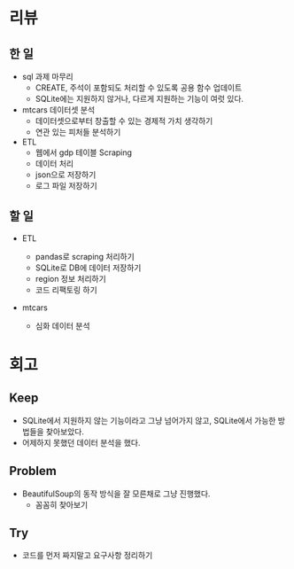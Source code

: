 # 리뷰

## 한 일

- sql 과제 마무리
  - CREATE, 주석이 포함되도 처리할 수 있도록 공용 함수 업데이트
  - SQLite에는 지원하지 않거나, 다르게 지원하는 기능이 여럿 있다.
- mtcars 데이터셋 분석
  - 데이터셋으로부터 창출할 수 있는 경제적 가치 생각하기
  - 연관 있는 피처들 분석하기
- ETL
  - 웹에서 gdp 테이블 Scraping
  - 데이터 처리
  - json으로 저장하기
  - 로그 파일 저장하기

## 할 일

- ETL

  - pandas로 scraping 처리하기
  - SQLite로 DB에 데이터 저장하기
  - region 정보 처리하기
  - 코드 리팩토링 하기

- mtcars
  - 심화 데이터 분석

# 회고

## Keep

- SQLite에서 지원하지 않는 기능이라고 그냥 넘어가지 않고, SQLite에서 가능한 방법들을 찾아보았다.
- 어제하지 못했던 데이터 분석을 했다.

## Problem

- BeautifulSoup의 동작 방식을 잘 모른채로 그냥 진행했다.
  - 꼼꼼히 찾아보기

## Try

- 코드를 먼저 짜지말고 요구사항 정리하기
